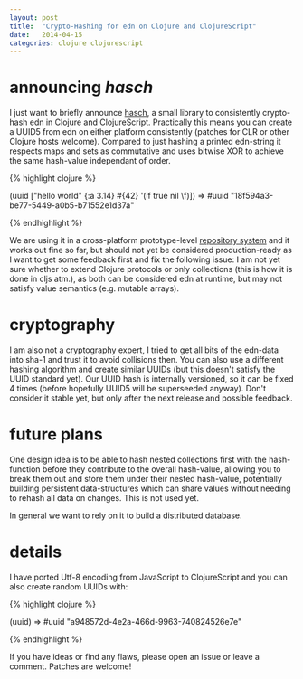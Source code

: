 ```yaml
---
layout: post
title:  "Crypto-Hashing for edn on Clojure and ClojureScript"
date:   2014-04-15
categories: clojure clojurescript
---
```


# announcing *hasch*

I just want to briefly announce [hasch](http://github.org/hasch), a
small library to consistently crypto-hash edn in Clojure and
ClojureScript. Practically this means you can create a UUID5 from edn on
either platform consistently (patches for CLR or other Clojure hosts
welcome). Compared to just hashing a printed edn-string it respects maps
and sets as commutative and uses bitwise XOR to achieve the same
hash-value independant of order.

{% highlight clojure %}

(uuid ["hello world" {:a 3.14} #{42} '(if true nil \f)]) 
=> #uuid "18f594a3-be77-5449-a0b5-b71552e1d37a"

{% endhighlight %}

We are using it in a cross-platform prototype-level
[repository system](https://github.com/ghubber/geschichte) and it works
out fine so far, but should not yet be considered production-ready as I
want to get some feedback first and fix the following issue: I am not
yet sure whether to extend Clojure protocols or only collections (this
is how it is done in cljs atm.), as both can be considered edn at
runtime, but may not satisfy value semantics (e.g. mutable arrays).

# cryptography

I am also not a cryptography expert, I tried to get all bits of the
edn-data into sha-1 and trust it to avoid collisions then. You can also
use a different hashing algorithm and create similar UUIDs (but this
doesn't satisfy the UUID standard yet).  Our UUID hash is internally
versioned, so it can be fixed 4 times (before hopefully UUID5 will be
superseeded anyway). Don't consider it stable yet, but only after the
next release and possible feedback.

# future plans

One design idea is to be able to hash nested collections first with the
hash-function before they contribute to the overall hash-value, allowing
you to break them out and store them under their nested hash-value,
potentially building persistent data-structures which can share values
without needing to rehash all data on changes. This is not used yet.

In general we want to rely on it to build a distributed database.

# details

I have ported Utf-8 encoding from JavaScript to ClojureScript and you
can also create random UUIDs with:

{% highlight clojure %}

(uuid) 
=> #uuid "a948572d-4e2a-466d-9963-740824526e7e"

{% endhighlight %}


If you have ideas or find any flaws, please open an issue or leave a
comment. Patches are welcome!
